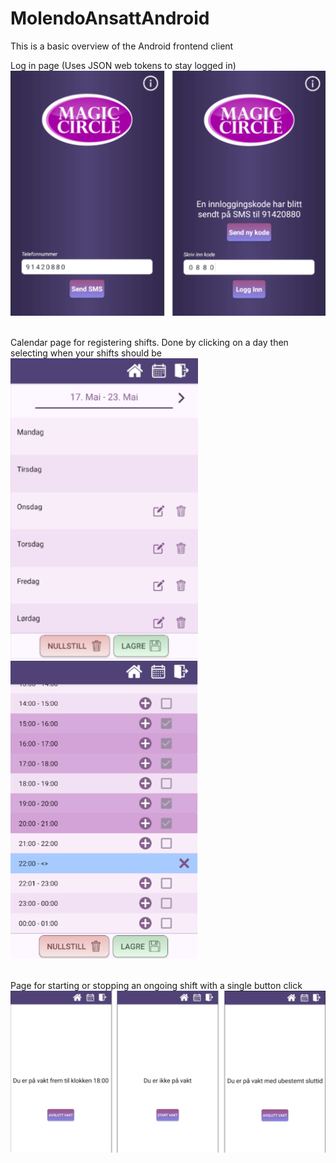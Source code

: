 # MolendoAnsattAndroid
This is a basic overview of the Android frontend client

Log in page (Uses JSON web tokens to stay logged in)
<br>
<img width="600" src="../githubImages/AndroidLogIn.PNG">
<br> <br>

Calendar page for registering shifts. Done by clicking on a day then selecting when your shifts should be
<br>
<img width="300" src="../githubImages/CalendarWeek.PNG">
<img width="300" src="../githubImages/CalendarDay.PNG">
<br> <br>

Page for starting or stopping an ongoing shift with a single button click
<br>
<img width="900" src="../githubImages/AndroidStartStop.PNG">
